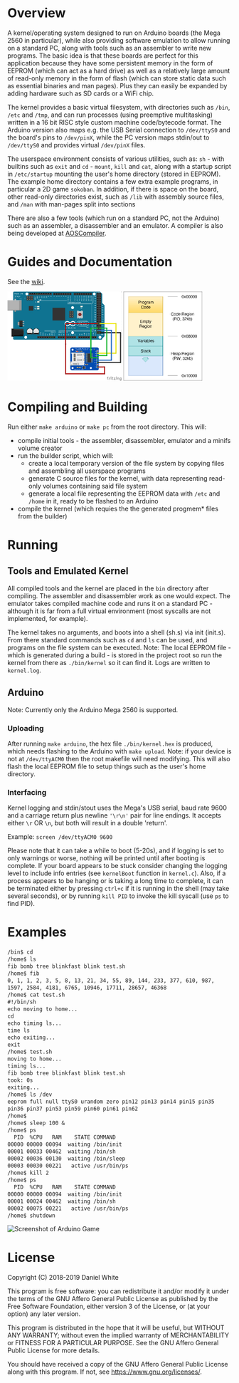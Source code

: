 # Overview
A kernel/operating system designed to run on Arduino boards (the Mega 2560 in particular), while also providing software emulation to allow running on a standard PC, along with tools such as an assembler to write new programs. The basic idea is that these boards are perfect for this application because they have some persistent memory in the form of EEPROM (which can act as a hard drive) as well as a relatively large amount of read-only memory in the form of flash (which can store static data such as essential binaries and man pages). Plus they can easily be expanded by adding hardware such as SD cards or a WiFi chip.

The kernel provides a basic virtual filesystem, with directories such as ``/bin``, ``/etc`` and ``/tmp``, and can run processes (using preemptive multitasking) written in a 16 bit RISC style custom machine code/bytecode format. The Arduino version also maps e.g. the USB Serial connection to ``/dev/ttyS0`` and the board's pins to ``/dev/pinX``, while the PC version maps stdin/out to ``/dev/ttyS0`` and provides virtual ``/dev/pinX`` files.

The userspace environment consists of various utilities, such as: ``sh`` - with builtins such as ``exit`` and ``cd`` - ``mount``, ``kill`` and ``cat``, along with a startup script in ``/etc/startup`` mounting the user's home directory (stored in EEPROM). The example home directory contains a few extra example programs, in particular a 2D game ``sokoban``. In addition, if there is space on the board, other read-only directories exist, such as ``/lib`` with assembly source files, and ``/man`` with man-pages split into sections

There are also a few tools (which run on a standard PC, not the Arduino) such as an assembler, a disassembler and an emulator. A compiler is also being developed at [AOSCompiler](https://github.com/AO-SF/AOSCompiler).

# Guides and Documentation
See the [wiki](https://github.com/AO-SF/ArduinoOS/wiki/Home).

<img src="https://github.com/AO-SF/ArduinoOS/raw/master/images/sdcard_bb.png" height="200"> <img src="https://github.com/AO-SF/ArduinoOS/raw/master/images/ArdOsBytecodeMemoryLayout.png" height="200">

# Compiling and Building
Run either ``make arduino`` or ``make pc`` from the root directory.
This will:

* compile initial tools - the assembler, disassembler, emulator and a minifs volume creator
* run the builder script, which will:
	* create a local temporary version of the file system by copying files and assembling all userspace programs
	* generate C source files for the kernel, with data representing read-only volumes containing said file system
	* generate a local file representing the EEPROM data with ``/etc`` and ``/home`` in it, ready to be flashed to an Arduino
* compile the kernel (which requies the the generated progmem* files from the builder)

# Running
## Tools and Emulated Kernel
All compiled tools and the kernel are placed in the ``bin`` directory after compiling. The assembler and disassembler work as one would expect. The emulator takes compiled machine code and runs it on a standard PC - although it is far from a full virtual environment (most syscalls are not implemented, for example).

The kernel takes no arguments, and boots into a shell (sh.s) via init (init.s). From there standard commands such as ``cd`` and ``ls`` can be used, and programs on the file system can be executed. Note: The local EEPROM file - which is generated during a build - is stored in the project root so run the kernel from there as ``./bin/kernel`` so it can find it. Logs are written to ``kernel.log``.

## Arduino
Note: Currently only the Arduino Mega 2560 is supported.

### Uploading
After running ``make arduino``, the hex file ``./bin/kernel.hex`` is produced, which needs flashing to the Arduino with ``make upload``. Note: if your device is not at ``/dev/ttyACM0`` then the root makefile will need modifying. This will also flash the local EEPROM file to setup things such as the user's home directory.

### Interfacing
Kernel logging and stdin/stout uses the Mega's USB serial, baud rate 9600 and a carriage return plus newline ``'\r\n'`` pair for line endings. It accepts either ``\r`` OR ``\n``, but both will result in a double 'return'.

Example: ``screen /dev/ttyACM0 9600``

Please note that it can take a while to boot (5-20s), and if logging is set to only warnings or worse, nothing will be printed until after booting is complete. If your board appears to be stuck consider changing the logging level to include info entries (see ``kernelBoot`` function in ``kernel.c``). Also, if a process appears to be hanging or is taking a long time to complete, it can be terminated either by pressing ``ctrl+c`` if it is running in the shell (may take several seconds), or by running ``kill PID`` to invoke the kill syscall (use ``ps`` to find PID).

# Examples
```
/bin$ cd
/home$ ls
fib bomb tree blinkfast blink test.sh
/home$ fib
0, 1, 1, 2, 3, 5, 8, 13, 21, 34, 55, 89, 144, 233, 377, 610, 987, 1597, 2584, 4181, 6765, 10946, 17711, 28657, 46368
/home$ cat test.sh
#!/bin/sh
echo moving to home...
cd
echo timing ls...
time ls
echo exiting...
exit
/home$ test.sh
moving to home...
timing ls...
fib bomb tree blinkfast blink test.sh
took: 0s
exiting...
/home$ ls /dev
eeprom full null ttyS0 urandom zero pin12 pin13 pin14 pin15 pin35 pin36 pin37 pin53 pin59 pin60 pin61 pin62
/home$
/home$ sleep 100 &
/home$ ps
  PID  %CPU   RAM    STATE COMMAND
00000 00000 00094  waiting /bin/init
00001 00033 00462  waiting /bin/sh
00002 00036 00130  waiting /bin/sleep
00003 00030 00221   active /usr/bin/ps
/home$ kill 2
/home$ ps
  PID  %CPU   RAM    STATE COMMAND
00000 00000 00094  waiting /bin/init
00001 00024 00462  waiting /bin/sh
00002 00075 00221   active /usr/bin/ps
/home$ shutdown
```

![Screenshot of Arduino Game](https://raw.githubusercontent.com/AO-SF/ArduinoOS/master/screenshots/gamess.png)

# License
Copyright (C) 2018-2019 Daniel White

This program is free software: you can redistribute it and/or modify
it under the terms of the GNU Affero General Public License as published
by the Free Software Foundation, either version 3 of the License, or
(at your option) any later version.

This program is distributed in the hope that it will be useful,
but WITHOUT ANY WARRANTY; without even the implied warranty of
MERCHANTABILITY or FITNESS FOR A PARTICULAR PURPOSE.  See the
GNU Affero General Public License for more details.

You should have received a copy of the GNU Affero General Public License
along with this program.  If not, see <https://www.gnu.org/licenses/>.
